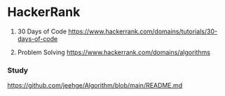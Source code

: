 # HackerRank

1. 30 Days of Code
https://www.hackerrank.com/domains/tutorials/30-days-of-code

2. Problem Solving
https://www.hackerrank.com/domains/algorithms

### Study
https://github.com/jeehge/Algorithm/blob/main/README.md
